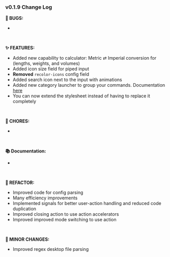 ### v0.1.9 Change Log
**🐞 BUGS:**

- 

<br>

**✨ FEATURES:**

- Added new capability to calculator: Metric ⇄ Imperial conversion for (lengths, weights, and volumes)
- Added icon size field for piped input
- **Removed** `recolor-icons` config field
- Added search icon next to the input with animations
- Added new category launcher to group your commands. Documentation [here]()
- You can now extend the stylesheet instead of having to replace it completely

<br>

**🧹 CHORES:**

- 

<br>

**📚 Documentation:**

- 

<br>

**🔧 REFACTOR:**

- Improved code for config parsing
- Many efficiency improvements
- Implemented signals for better user-action handling and reduced code duplication
- Improved closing action to use action accelerators
- Improved improved mode switching to use action

<br>

**📝 MINOR CHANGES:**

- Improved regex desktop file parsing
